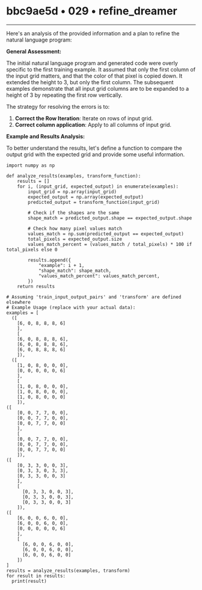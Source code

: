 # bbc9ae5d • 029 • refine_dreamer

---
Here's an analysis of the provided information and a plan to refine the natural language program:

**General Assessment:**

The initial natural language program and generated code were overly specific to the first training example. It assumed that only the first column of the input grid matters, and that the color of that pixel is copied down. It extended the height to 3, but only the first column. The subsequent examples demonstrate that all input grid columns are to be expanded to a height of 3 by repeating the first row vertically.

The strategy for resolving the errors is to:

1.  **Correct the Row Iteration**: Iterate on rows of input grid.
2.  **Correct column application**: Apply to all columns of input grid.

**Example and Results Analysis:**

To better understand the results, let's define a function to compare the output grid with the expected grid and provide some useful information.

```tool_code
import numpy as np

def analyze_results(examples, transform_function):
    results = []
    for i, (input_grid, expected_output) in enumerate(examples):
        input_grid = np.array(input_grid)
        expected_output = np.array(expected_output)
        predicted_output = transform_function(input_grid)
        
        # Check if the shapes are the same
        shape_match = predicted_output.shape == expected_output.shape
        
        # Check how many pixel values match
        values_match = np.sum(predicted_output == expected_output)
        total_pixels = expected_output.size
        values_match_percent = (values_match / total_pixels) * 100 if total_pixels else 0

        results.append({
            "example": i + 1,
            "shape_match": shape_match,
            "values_match_percent": values_match_percent,
        })
    return results

# Assuming 'train_input_output_pairs' and 'transform' are defined elsewhere
# Example Usage (replace with your actual data):
examples = [
  ([
    [6, 0, 8, 8, 8, 6]
    ],
    [
    [6, 0, 8, 8, 8, 6],
    [6, 0, 8, 8, 8, 6],
    [6, 0, 8, 8, 8, 6]
    ]),
  ([
    [1, 0, 8, 0, 0, 0],
    [0, 0, 0, 0, 0, 6]
    ],
    [
    [1, 0, 8, 0, 0, 0],
    [1, 0, 8, 0, 0, 0],
    [1, 0, 8, 0, 0, 0]
    ]),
([
    [0, 0, 7, 7, 0, 0],
    [0, 0, 7, 7, 0, 0],
    [0, 0, 7, 7, 0, 0]
    ],
    [
    [0, 0, 7, 7, 0, 0],
    [0, 0, 7, 7, 0, 0],
    [0, 0, 7, 7, 0, 0]
    ]),
([
    [0, 3, 3, 0, 0, 3],
    [0, 3, 3, 0, 3, 3],
    [0, 3, 3, 0, 0, 3]
    ],
    [
      [0, 3, 3, 0, 0, 3],
      [0, 3, 3, 0, 0, 3],
      [0, 3, 3, 0, 0, 3]
    ]),
([
    [6, 0, 0, 6, 0, 0],
    [6, 0, 0, 6, 0, 0],
    [0, 0, 0, 0, 0, 6]
    ],
    [
      [6, 0, 0, 6, 0, 0],
      [6, 0, 0, 6, 0, 0],
      [6, 0, 0, 6, 0, 0]
    ])
]
results = analyze_results(examples, transform)
for result in results:
  print(result)

```
